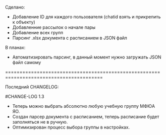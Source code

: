 Сделано:

+ Добавление ID для каждого пользователя (chatid взять и прикрепить к объекту)
+ Добавленние рассылок о начале пары
+ Добавление всех групп
+ Парсинг .xlsx документа с расписанием в JSON файл

В планах:

- Автоматизировать парсинг, в данный момент нужно загружать JSON файл самому

========================================================================================

Последний CHANGELOG:

#CHANGE-LOG 1.3
- Теперь можно выбрать абсолютно любую учебную группу МФЮА ЯО.
- Создан парсер документа с расписанием, теперь расписание будет заполняться не в ручную.
- Оптимизирован процесс выбора группы в настройках.